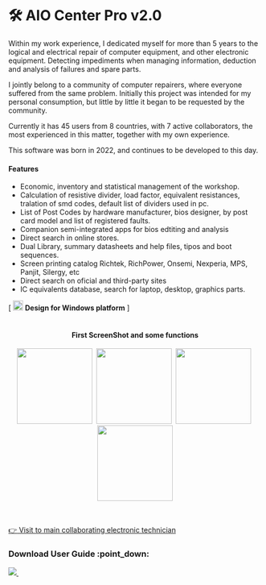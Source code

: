 # :hammer_and_wrench: AIO Center Pro v2.0

<p>
  Within my work experience, I dedicated myself for more than 5 years to the logical and electrical repair of computer equipment, and other electronic equipment.
  Detecting impediments when managing information, deduction and analysis of failures and spare parts.
 
  I jointly belong to a community of computer repairers, where everyone suffered from the same problem. Initially this project was intended for my personal consumption, but little by little it began to be requested by the community.
  
  Currently it has 45 users from 8 countries, with 7 active collaborators, the most experienced in this matter, together with my own experience.
  
  This software was born in 2022, and continues to be developed to this day.
</p>

<h4>Features</h4>
  <ul>
    <li>Economic, inventory and statistical management of the workshop.</li>
    <li>Calculation of resistive divider, load factor, equivalent resistances, tralation of smd codes, default list of dividers used in pc.</li>
    <li>List of Post Codes by hardware manufacturer, bios designer, by post card model and list of registered faults.</li>
    <li>Companion semi-integrated apps for bios edtiting and analysis</li>
    <li>Direct search in online stores.</li>
    <li>Dual Library, summary datasheets and help files, tipos and boot sequences.</li>
    <li>Screen printing catalog Richtek, RichPower, Onsemi, Nexperia, MPS, Panjit, Silergy, etc</li>
    <li>Direct search on oficial and third-party sites</li>
    <li>IC equivalents database, search for laptop, desktop, graphics parts.</li>
  </ul>

<div>
  [ <img src="https://wiki.videolan.org/images/Windows_logo.png" alt="Windows logo" width="20" />
  <strong> Design for Windows platform</strong> ]
</div>

</br>
<div align="center">
  <h4>First ScreenShot and some functions</h4>
  <img src="https://github.com/DoctorBIOS1990/aioCenterPro/blob/main/ScreenShots/Welcome%20screen.jpeg" width="150"/> 
  <img src="https://github.com/DoctorBIOS1990/aioCenterPro/blob/main/ScreenShots/Feature%20Pin%20Comparator.jpg" width="150"/> 
  <img src="https://github.com/DoctorBIOS1990/aioCenterPro/blob/main/ScreenShots/Feature%20Where%20is%20it%20Scrap.jpg" width="150"/> 
  <img src="https://github.com/DoctorBIOS1990/aioCenterPro/blob/main/ScreenShots/Collaborators%20Technisians.jpg" width="150"/>
</div>

</br></br>
<a href="https://inorepair.com/descubre-el-poder-del-software-inoel-repara-center-aio-2pro-tu-aliado-definitivo-en-la-reparacion-de-equipos-informaticos/">:point_right: Visit to main collaborating electronic technician</a>


<h3>Download User Guide :point_down: </h3>

<a href="https://drive.google.com/file/d/1y7ta83Cg4fj4AL_S_3m-qvOs2tgpjV8j/view?usp=sharing">
  <img src="https://github.com/DoctorBIOS1990/aioCenterPro/blob/main/ScreenShots/User%20Guide.jpg"/> 
</a>
